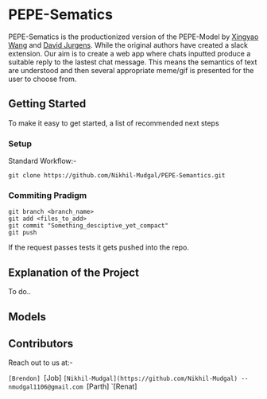 # PEPE-Sematics

PEPE-Sematics is the productionized version of the PEPE-Model by [Xingyao Wang](https://xingyaoww.github.io/) and [David Jurgens](https://jurgens.people.si.umich.edu/). While the original authors have created a slack extension. Our aim is to create a web app where chats inputted produce a suitable reply to the lastest chat message. This means the semantics of text are understood and then several appropriate meme/gif is presented for the user to choose from.

## Getting Started

To make it easy to get started, a list of recommended next steps 

### Setup 

Standard Workflow:- 

```
git clone https://github.com/Nikhil-Mudgal/PEPE-Semantics.git

```

### Commiting Pradigm 

```
git branch <branch_name>
git add <files_to_add>
git commit "Something_desciptive_yet_compact"
git push 

```
If the request passes tests it gets pushed into the repo. 

## Explanation of the Project

To do..


## Models


## Contributors 

Reach out to us at:-

`[Brendon]
`[Job]
`[Nikhil-Mudgal](https://github.com/Nikhil-Mudgal) -- nmudgal1106@gmail.com
`[Parth]
`[Renat]


